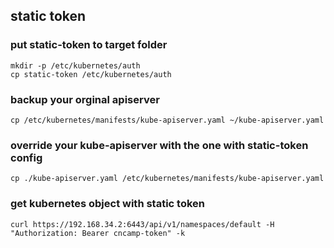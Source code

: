 ## static token
### put static-token to target folder
```
mkdir -p /etc/kubernetes/auth
cp static-token /etc/kubernetes/auth
```
### backup your orginal apiserver
```
cp /etc/kubernetes/manifests/kube-apiserver.yaml ~/kube-apiserver.yaml
```
### override your kube-apiserver with the one with static-token config
```
cp ./kube-apiserver.yaml /etc/kubernetes/manifests/kube-apiserver.yaml
```
### get kubernetes object with static token
```
curl https://192.168.34.2:6443/api/v1/namespaces/default -H "Authorization: Bearer cncamp-token" -k
```